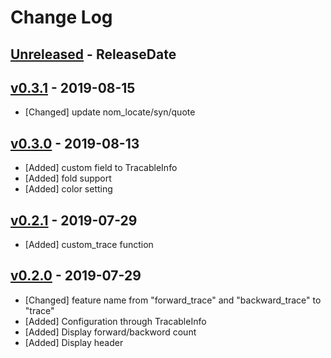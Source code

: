 # Change Log

## [Unreleased](https://github.com/dalance/nom-tracable/compare/v0.3.1...Unreleased) - ReleaseDate

## [v0.3.1](https://github.com/dalance/nom-tracable/compare/v0.3.0...v0.3.1) - 2019-08-15

* [Changed] update nom_locate/syn/quote

## [v0.3.0](https://github.com/dalance/nom-tracable/compare/v0.2.1...v0.3.0) - 2019-08-13

* [Added] custom field to TracableInfo
* [Added] fold support
* [Added] color setting

## [v0.2.1](https://github.com/dalance/nom-tracable/compare/v0.2.0...v0.2.1) - 2019-07-29

* [Added] custom_trace function

## [v0.2.0](https://github.com/dalance/nom-packrat/compare/v0.1.1...v0.2.0) - 2019-07-29

* [Changed] feature name from "forward_trace" and "backward_trace" to "trace"
* [Added] Configuration through TracableInfo
* [Added] Display forward/backword count
* [Added] Display header

